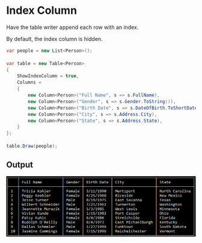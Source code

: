 # Index Column

Have the table writer append each row with an index.  

By default, the index column is hidden.

```csharp
var people = new List<Person>();

var table = new Table<Person>
{
    ShowIndexColumn = true,
    Columns =
    {
        new Column<Person>("Full Name", s => s.FullName),
        new Column<Person>("Gender", s => s.Gender.ToString()),
        new Column<Person>("Birth Date", s => s.DateOfBirth.ToShortDateString()),
        new Column<Person>("City", s => s.Address.City),
        new Column<Person>("State", s => s.Address.State),
    }
};

table.Draw(people);
```

## Output

![](./img/index_column.png)